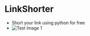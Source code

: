 # LinkShorter
- Short your link using python for free
- ![Test Image 1](https://fmlsender.000webhostapp.com/link.py.gif)
